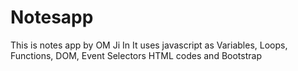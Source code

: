 # Notesapp
This is notes app by OM Ji
In It uses javascript as Variables, Loops, Functions, DOM, Event Selectors
HTML codes and Bootstrap
